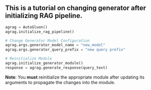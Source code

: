 ## This is a tutorial on changing generator after initializing RAG pipeline.

```python
agrag = AutoGluon()
agrag.initialize_rag_pipeline()

# Change Generator Model Configuration
agrag.args.generator_model_name = "new_model"
agrag.args.generator_query_prefix = "new query prefix"

# Reinitialize Module
agrag.initialize_generator_module()
response = agrag.generate_response(query_text) 
```
**Note**: You <b>must</b> reinitialize the appropriate module after updating its arguments to propagate the changes into the module.
